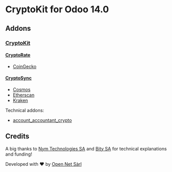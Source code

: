 # CryptoKit for Odoo 14.0

## Addons

### [CryptoKit](crypto_kit)

#### [CryptoRate](crypto_rate)

- [CoinGecko](crypto_rate_coingecko)

#### [CryptoSync](crypto_sync)

- [Cosmos](crypto_sync_cosmos)
- [Etherscan](crypto_sync_etherscan)
- [Kraken](crypto_sync_kraken)

Technical addons:

- [account_accountant_crypto](account_accountant_crypto)

## Credits

A big thanks to [Nym Technologies SA](https://nymtech.net/) and [Bity SA](https://bity.com/) for technical explanations and funding!

Developed with ♥ by [Open Net Sàrl](https://www.open-net.ch/)

